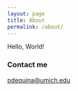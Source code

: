 ```yaml
---
layout: page
title: About
permalink: /about/
---
```


Hello, World!

### Contact me

[pdequina@umich.edu](mailto:pdequina@umich.edu)
